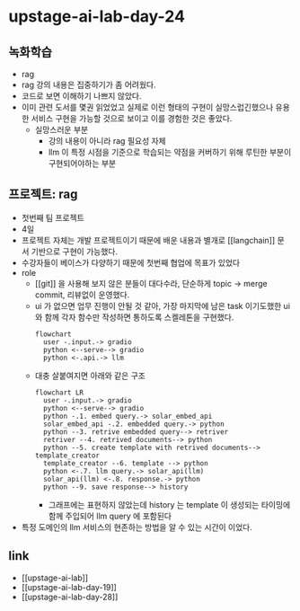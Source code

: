 # upstage-ai-lab-day-24

## 녹화학습
- rag
- rag 강의 내용은 집중하기가 좀 어려웠다.
- 코드로 보면 이해하기 나쁘지 않았다.
- 이미 관련 도서를 몇권 읽었었고 실제로 이런 형태의 구현이 실망스럽긴했으나 유용한 서비스 구현을 가능할 것으로 보이고 이를 경험한 것은 좋았다.
  - 실망스러운 부분
    - 강의 내용이 아니라 rag 필요성 자체
    - llm 이 특정 시점을 기준으로 학습되는 약점을 커버하기 위해 루틴한 부분이 구현되어야하는 부분

## 프로젝트: rag
- 첫번째 팀 프로젝트
- 4일
- 프로젝트 자체는 개발 프로젝트이기 때문에 배운 내용과 별개로 [[langchain]] 문서 기반으로 구현이 가능했다.
- 수강자들이 베이스가 다양하기 때문에 첫번째 협업에 목표가 있었다
- role
  - [[git]] 을 사용해 보지 않은 분들이 대다수라, 단순하게 topic -> merge commit, 리뷰없이 운영했다.
  - ui 가 없으면 업무 진행이 안될 것 같아, 가장 마지막에 남은 task 이기도했한 ui와 함께 각자 함수만 작성하면 통하도록 스켈레톤을 구현했다.
    ```mermaid
    flowchart
      user -.input.-> gradio
      python <--serve--> gradio
      python <-.api.-> llm
    ```
  - 대충 살붙여지면 아래와 같은 구조
    ```mermaid 
    flowchart LR
      user -.input.-> gradio
      python <--serve--> gradio
      python -.1. embed query.-> solar_embed_api
      solar_embed_api -.2. embedded query.-> python
      python --3. retrive embedded query--> retriver
      retriver --4. retrived documents--> python
      python --5. create template with retrived documents--> template_creator
      template_creator --6. template --> python
      python <-.7. llm query.-> solar_api(llm)
      solar_api(llm) <-.8. response.-> python
      python --9. save response--> history
    ```
    - 그래프에는 표현하지 않았는데 history 는 template 이 생성되는 타이밍에 함께 주입되어 llm query 에 포함된다
- 특정 도메인의 llm 서비스의 현존하는 방법을 알 수 있는 시간이 이었다.

## link
- [[upstage-ai-lab]]
- [[upstage-ai-lab-day-19]]
- [[upstage-ai-lab-day-28]]
